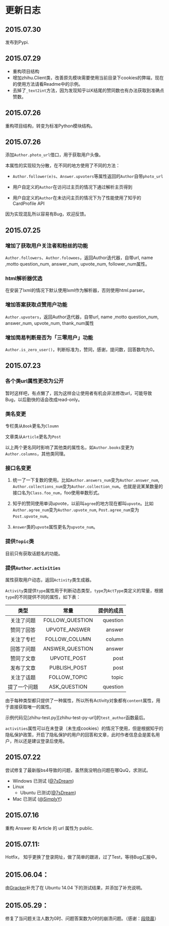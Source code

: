 # 更新日志

## 2015.07.30

发布到Pypi.

## 2015.07.29

 - 重构项目结构
 - 增加zhihu.Client类，改善原先模块需要使用当前目录下cookies的弊端，现在的使用方法请看Readme中的示例。
 - 去掉了`_text2int`方法，因为发现知乎以K结尾的赞同数也有办法获取到准确点赞数。

## 2015.07.26

重构项目结构，转变为标准Python模块结构。

## 2015.07.26

添加`Author.photo_url`借口，用于获取用户头像。

本属性的实现较为分散，在不同的地方使用了不同的方法：

 - `Author.follower(e)s`、`Answer.upvoters`等属性返回的`Author`自带`photo_url`

 - 用户自定义的`Author`在访问过主页的情况下通过解析主页得到

 - 用户自定义的`Author`在未访问主页的情况下为了性能使用了知乎的CardProfile API

因为实现混乱所以容易有Bug，欢迎反馈。

## 2015.07.25

### 增加了获取用户关注者和粉丝的功能

`Author.followers`、`Author.folowees`，返回Author迭代器，自带url, name ,motto question_num, answer_num, upvote_num, follower_num属性。

### html解析器优选

在安装了lxml的情况下默认使用lxml作为解析器，否则使用html.parser。

### 增加答案获取点赞用户功能

`Author.upvoters`，返回Author迭代器，自带url, name ,motto question_num, answer_num, upvote_num, thank_num属性

### 增加简易判断是否为「三零用户」功能

`Author.is_zero_user()`，判断标准为，赞同，感谢，提问数，回答数均为0。

## 2015.07.23

### 各个类url属性更改为公开

暂时这样吧，有点懒了，因为这样会让使用者有机会非法修改url，可能导致Bug，以后勤快的话会改成read-only。

### 类名变更

专栏类从`Book`更名为`Cloumn`

文章类从`Article`更名为`Post`

以上两个更名同时影响了其他类的属性名，如`Author.books`变更为`Author.columns`，其他类同理。

### 接口名变更

1. 统一了一下复数的使用。比如`Author.answers_num`变为`Author.answer_num`, `Author.collections_num`变为`Author.collection_num`。也就是说某某数量的接口名为`Class.foo_num`，foo使用单数形式。

2. 知乎的赞同使用单词upvote，以前叫`agree`的地方现在都叫`upvote`。比如`Author.agree_num`变为`Author.upvote_num`, `Post.agree_num`变为`Post.upvote_num`。

3. `Answer`类的`upvote`属性更名为`upvote_num`。

### 提供`Topic`类

目前只有获取话题名的功能。

### 提供`Author.activities`

属性获取用户动态，返回`Activity`类生成器。

`Activity`类提供`type`属性用于判断动态类型，`type`为`ActType`类定义的常量，根据`type`的不同提供不同的属性，如下表：

|类型|常量|提供的成员|
|:--:|:--:|---------:|
|关注了问题|FOLLOW_QUESTION|question|
|赞同了回答|UPVOTE_ANSWER|answer|
|关注了专栏|FOLLOW_COLUMN|column|
|回答了问题|ANSWER_QUESTION|answer|
|赞同了文章|UPVOTE_POST|post|
|发布了文章|PUBLISH_POST|post|
|关注了话题|FOLLOW_TOPIC|topic|
|提了一个问题|ASK_QUESTION|question|

由于每种类型都只提供了一种属性，所以所有Activity对象都有`content`属性，用于直接获取唯一的属性。

示例代码见[zhihu-test.py][zhihu-test-py-url]的`test_author`函数最后。

`activities`属性可以在未登录（未生成cookies）的情况下使用，但是根据知乎的隐私保护政策，开启了隐私保护的用户的回答和文章，此时作者信息会是匿名用户，所以还是建议登录后使用。

## 2015.07.22

尝试修复了最新版bs4导致的问题，虽然我没明白问题在哪QuQ，求测试。

 - Windows 已测试 ([@7sDream][my-github-url])
 - Linux
    - Ubuntu 已测试([@7sDream][my-github-url])
 - Mac 已测试 ([@SimplyY][SimplyY-github-url])

## 2015.07.16

重构 Answer 和 Article 的 url 属性为 public.

## 2015.07.11:

Hotfix， 知乎更换了登录网址，做了简单的跟进，过了Test，等待Bug汇报中。

## 2015.06.04：

由[Gracker][gracker-github-url]补充了在 Ubuntu 14.04 下的测试结果，并添加了补充说明。

## 2015.05.29：

修复了当问题关注人数为0时、问题答案数为0时的崩溃问题。（感谢：[段晓晨][duan-xiao-chen-zhihu-url]）

[my-github-url]: https://github.com/7sDream
[duan-xiao-chen-zhihu-url]: http://www.zhihu.com/people/loveQt
[gracker-github-url]: https://github.com/Gracker
[SimplyY-github-url]: https://github.com/SimplyY
